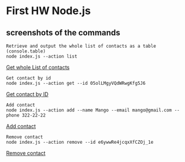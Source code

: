 # First HW Node.js

## screenshots of the commands

```shell
Retrieve and output the whole list of contacts as a table (console.table)
node index.js --action list
```
[Get whole List of contacts](https://monosnap.com/file/S2eJOvgutaqOJhlKgix7KbZKjxrbGr)

```shell
Get contact by id 
node index.js --action get --id 05olLMgyVQdWRwgKfg5J6
```
[Get contact by ID](https://monosnap.com/file/BRbv689mdXZIwp1sfMKUvnDg2qlpDg)

```shell
Add contact 
node index.js --action add --name Mango --email mango@gmail.com --phone 322-22-22
```
[Add contact](https://monosnap.com/file/TIGiw8rHAPor2l0ysk9jWpM6L6SvoB)

```shell
Remove contact 
node index.js --action remove --id e6ywwRe4jcqxXfCZOj_1e
```
[Remove contact](https://monosnap.com/file/5XKpPNng99zvkuLDhwQLVF2IF3a4J3)

